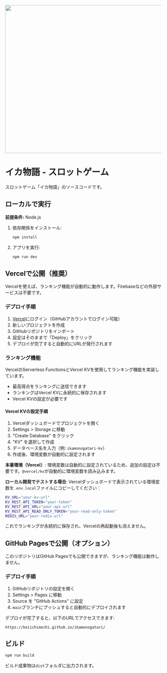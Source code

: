 <div align="center">
<img width="1200" height="475" alt="GHBanner" src="https://github.com/user-attachments/assets/0aa67016-6eaf-458a-adb2-6e31a0763ed6" />
</div>

# イカ物語 - スロットゲーム

スロットゲーム「イカ物語」のソースコードです。

## ローカルで実行

**前提条件:** Node.js

1. 依存関係をインストール:
   ```bash
   npm install
   ```

2. アプリを実行:
   ```bash
   npm run dev
   ```

## Vercelで公開（推奨）

Vercelを使えば、ランキング機能が自動的に動作します。Firebaseなどの外部サービスは不要です。

### デプロイ手順

1. [Vercel](https://vercel.com/)にログイン（GitHubアカウントでログイン可能）
2. 新しいプロジェクトを作成
3. GitHubリポジトリをインポート
4. 設定はそのままで「Deploy」をクリック
5. デプロイが完了すると自動的にURLが発行されます

### ランキング機能

VercelのServerless FunctionsとVercel KVを使用してランキング機能を実装しています。
- 最高得点をランキングに送信できます
- ランキングはVercel KVに永続的に保存されます
- Vercel KVの設定が必要です

#### Vercel KVの設定手順

1. Vercelダッシュボードでプロジェクトを開く
2. Settings > Storage に移動
3. "Create Database" をクリック
4. "KV" を選択して作成
5. データベース名を入力（例: `ikamonogatari-kv`）
6. 作成後、環境変数が自動的に設定されます

**本番環境（Vercel）**: 環境変数は自動的に設定されているため、追加の設定は不要です。`@vercel/kv`が自動的に環境変数を読み込みます。

**ローカル開発でテストする場合**: Vercelダッシュボードで表示されている環境変数を`.env.local`ファイルにコピーしてください：

```bash
KV_URL="your-kv-url"
KV_REST_API_TOKEN="your-token"
KV_REST_API_URL="your-api-url"
KV_REST_API_READ_ONLY_TOKEN="your-read-only-token"
REDIS_URL="your-redis-url"
```

これでランキングが永続的に保存され、Vercelの再起動後も消えません。

## GitHub Pagesで公開（オプション）

このリポジトリはGitHub Pagesでも公開できますが、ランキング機能は動作しません。

### デプロイ手順

1. GitHubリポジトリの設定を開く
2. Settings > Pages に移動
3. Source を "GitHub Actions" に設定
4. `main`ブランチにプッシュすると自動的にデプロイされます

デプロイが完了すると、以下のURLでアクセスできます:
```
https://keiichimochi.github.io/ikamonogatari/
```

## ビルド

```bash
npm run build
```

ビルド成果物は`dist`フォルダに出力されます。

